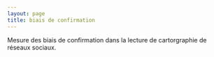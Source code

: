 ```yaml
---
layout: page
title: biais de confirmation
---
```


Mesure des biais de confirmation dans la lecture de cartorgraphie de réseaux sociaux.
